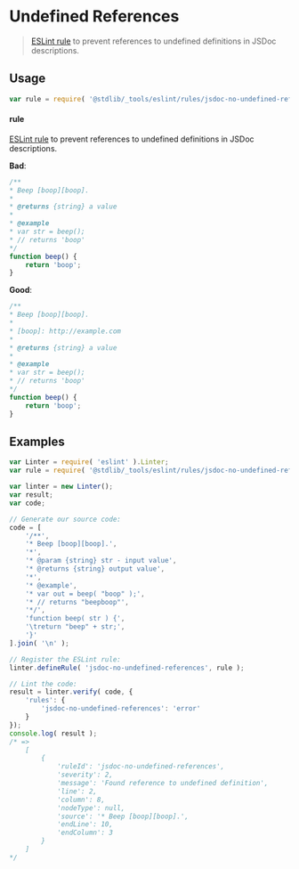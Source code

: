 # Undefined References

> [ESLint rule][eslint-rules] to prevent references to undefined definitions in JSDoc descriptions.

<section class="intro">

</section>

<!-- /.intro -->

<section class="usage">

## Usage

```javascript
var rule = require( '@stdlib/_tools/eslint/rules/jsdoc-no-undefined-references' );
```

#### rule

[ESLint rule][eslint-rules] to prevent references to undefined definitions in JSDoc descriptions.

**Bad**:

<!-- eslint-disable stdlib/jsdoc-no-undefined-references, stdlib/jsdoc-markdown-remark -->

```javascript
/**
* Beep [boop][boop].
*
* @returns {string} a value
*
* @example
* var str = beep();
* // returns 'boop'
*/
function beep() {
    return 'boop';
}
```

**Good**:

```javascript
/**
* Beep [boop][boop].
*
* [boop]: http://example.com
*
* @returns {string} a value
*
* @example
* var str = beep();
* // returns 'boop'
*/
function beep() {
    return 'boop';
}
```

</section>

<!-- /.usage -->

<section class="examples">

## Examples

<!-- eslint no-undef: "error" -->

```javascript
var Linter = require( 'eslint' ).Linter;
var rule = require( '@stdlib/_tools/eslint/rules/jsdoc-no-undefined-references' );

var linter = new Linter();
var result;
var code;

// Generate our source code:
code = [
    '/**',
    '* Beep [boop][boop].',
    '*',
    '* @param {string} str - input value',
    '* @returns {string} output value',
    '*',
    '* @example',
    '* var out = beep( "boop" );',
    '* // returns "beepboop"',
    '*/',
    'function beep( str ) {',
    '\treturn "beep" + str;',
    '}'
].join( '\n' );

// Register the ESLint rule:
linter.defineRule( 'jsdoc-no-undefined-references', rule );

// Lint the code:
result = linter.verify( code, {
    'rules': {
        'jsdoc-no-undefined-references': 'error'
    }
});
console.log( result );
/* =>
    [
        {
            'ruleId': 'jsdoc-no-undefined-references',
            'severity': 2,
            'message': 'Found reference to undefined definition',
            'line': 2,
            'column': 8,
            'nodeType': null,
            'source': '* Beep [boop][boop].',
            'endLine': 10,
            'endColumn': 3
        }
    ]
*/
```

</section>

<!-- /.examples -->

<section class="links">

[eslint-rules]: https://eslint.org/docs/developer-guide/working-with-rules

</section>

<!-- /.links -->
